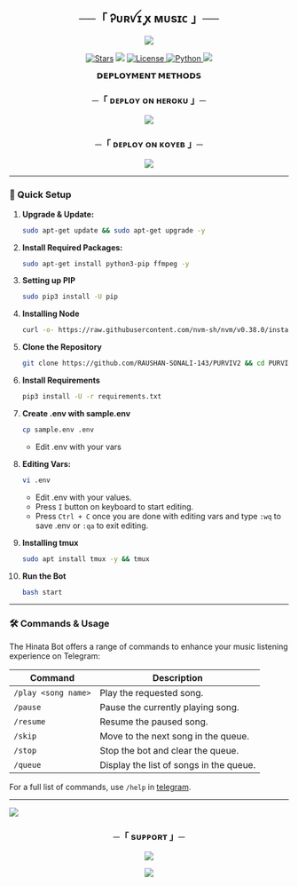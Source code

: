 <h2 align="center">
    ──「 Ꭾᴜʀꪜɪ ꭙ ᴍᴜsɪᴄ 」──
</h2>

<p align="center">
  <img src="https://files.catbox.moe/nkkroq.jpg">
</p>

<p align="center">
<a href="https://github.com/TEAMPURVI/PURVIV2"><img src="https://img.shields.io/github/stars/TeamProBots/ZeixBots?color=black&logo=github&logoColor=black&style=for-the-badge" alt="Stars" /></a>
<a href="https://github.com/TEAMPURVI/PURVIV2/network/members"> <img src="https://img.shields.io/github/forks/TEAMPURVI/PURVIV2?color=black&logo=github&logoColor=black&style=for-the-badge" /></a>
<a href="https://github.com/TEAMPURVI/PURVIV2/blob/master/LICENSE"> <img src="https://img.shields.io/badge/License-MIT-blueviolet?style=for-the-badge" alt="License" /> </a>
<a href="https://www.python.org/"> <img src="https://img.shields.io/badge/Written%20in-Python-orange?style=for-the-badge&logo=python" alt="Python" /> </a>
<a href="https://github.com/TEAMPURVI/PURVIV2/commits?author=yasirakhtar"> <img src="https://img.shields.io/github/last-commit/TeamProBots/ZeixBots?color=blue&logo=github&logoColor=green&style=for-the-badge" /></a>
</p>

<p align="center">
<b>𝗗𝗘𝗣𝗟𝗢𝗬𝗠𝗘𝗡𝗧 𝗠𝗘𝗧𝗛𝗢𝗗𝗦</b>
</p>

<h3 align="center">
    ─「 ᴅᴇᴩʟᴏʏ ᴏɴ ʜᴇʀᴏᴋᴜ 」─
</h3>

<p align="center"><a href="https://dashboard.heroku.com/new?template=https://github.com/Yewsdhi/Innocentbot"> <img src="https://www.herokucdn.com/deploy/button.svg"></a></p>



<h3 align="center">
    ─「 ᴅᴇᴩʟᴏʏ ᴏɴ ᴋᴏʏᴇʙ 」─
</h3>

<p align="center"><a href="https://app.koyeb.com/deploy?name=purvi&type=git&repository=TEAMPURVI%2FPURVIV2&branch=master&builder=dockerfile"> <img src="https://www.koyeb.com/static/images/deploy/button.svg"></a></p>

---

### 🔧 Quick Setup

1. **Upgrade & Update:**
   ```bash
   sudo apt-get update && sudo apt-get upgrade -y
   ```

2. **Install Required Packages:**
   ```bash
   sudo apt-get install python3-pip ffmpeg -y
   ```
3. **Setting up PIP**
   ```bash
   sudo pip3 install -U pip
   ```
4. **Installing Node**
   ```bash
   curl -o- https://raw.githubusercontent.com/nvm-sh/nvm/v0.38.0/install.sh | bash && source ~/.bashrc && nvm install v18
   ```
5. **Clone the Repository**
   ```bash
   git clone https://github.com/RAUSHAN-SONALI-143/PURVIV2 && cd PURVIV2
   ```
6. **Install Requirements**
   ```bash
   pip3 install -U -r requirements.txt
   ```
7. **Create .env  with sample.env**
   ```bash
   cp sample.env .env
   ```
   - Edit .env with your vars
8. **Editing Vars:**
   ```bash
   vi .env
   ```
   - Edit .env with your values.
   - Press `I` button on keyboard to start editing.
   - Press `Ctrl + C`  once you are done with editing vars and type `:wq` to save .env or `:qa` to exit editing.
9. **Installing tmux**
    ```bash
    sudo apt install tmux -y && tmux
    ```
10. **Run the Bot**
    ```bash
    bash start
    ```

---

### 🛠 Commands & Usage

The Hinata Bot offers a range of commands to enhance your music listening experience on Telegram:

| Command                 | Description                                 |
|-------------------------|---------------------------------------------|
| `/play <song name>`     | Play the requested song.                    |
| `/pause`                | Pause the currently playing song.           |
| `/resume`               | Resume the paused song.                     |
| `/skip`                 | Move to the next song in the queue.         |
| `/stop`                 | Stop the bot and clear the queue.           |
| `/queue`                | Display the list of songs in the queue.     |

For a full list of commands, use `/help` in [telegram](https://t.me/HinataMusic_Robot).

---
<img src="https://user-images.githubusercontent.com/73097560/115834477-dbab4500-a447-11eb-908a-139a6edaec5c.gif">

<h3 align="center">
    ─「 sᴜᴩᴩᴏʀᴛ 」─
</h3>

<p align="center">
<a href="https://t.me/PURVI_UPDATES"><img src="https://img.shields.io/badge/-Support%20Group-blue.svg?style=for-the-badge&logo=Telegram"></a>
</p>

<p align="center">
<a href="https://t.me/PURVI_SUPPORT"><img src="https://img.shields.io/badge/-Update%20Channel-blue.svg?style=for-the-badge&logo=Telegram"></a>
</p>
